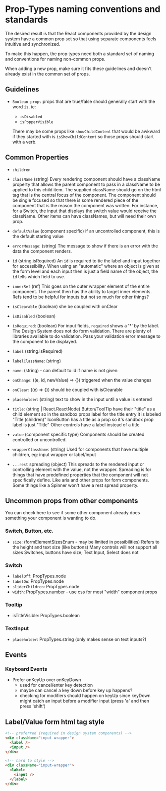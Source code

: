 # Prop-Types naming conventions and standards
The desired result is that the React components provided by the design system have a common
prop set so that using separate components feels intuitive and synchronized.

To make this happen, the prop types need both a standard set of naming and conventions for naming non-common props.

When adding a new prop, make sure it fits these guidelines and doesn't already exist in the common set of props.

## Guidelines
* `Boolean props`
props that are true/false should generally start with the word `is`. ie:
  - `isDisabled`
  - `isPopperVisible`

  There may be some props like `showChildContent` that would be awkward if they started with is `isShowChildContent` so those props should start with a verb.

## Common Properties
* `children`

* `className` (string)
Every rendering component should have a className property that allows the parent component to pass in a className to be applied to this child item. The supplied className should go on the html tag that is the central focus of the component. The component should be single focused so that there is some rendered piece of the component that is the reason the component was written. For instance, for a Switch, the input that displays the switch value would receive the className. Other items can have classNames, but will need their own prop.

* `defaultValue` (component specific)
if an uncontrolled component, this is the default starting value

* `errorMessage`: (string)
The message to show if there is an error with the data the component renders.

* `id` (string.isRequired)
An `id` is required to tie the label and input together for accessibility. When using an "automatic" where an object is given at the form level and each input then is just a field name of the object, the `id` tells which field to use.

* `innerRef` (ref)
This goes on the outer wrapper element of the entire component. The parent then has the ability to target inner elements.
Refs tend to be helpful for inputs but not so much for other things?

* `isClearable` (boolean)
she be coupled with onClear

* `isDisabled` (boolean)

* `isRequired`: (boolean)
For input fields, `required` shows a '*' by the label. The Design System does not do form validation. There are plenty of libraries available to do validation. Pass your validation error message to the component to be displayed.

* `label` (string.isRequired)

* `labelClassName`: (string)

* `name`: (string) - can default to id if name is not given

* `onChange`: ((e, id, newValue) => {})
triggered when the value changes

* `onClear`: ((e) => {})
should be coupled with isClearable

* `placeholder`: (string)
text to show in the input until a value is entered

* `title`: (string | React.ReactNode)
Button/ToolTip have their "title" as a child element so in the sandbox props label for the title entry it is labeled "Title (children)"
IconButton has a title as a prop so it's sandbox prop label is just "Title"
Other controls have a label instead of a title

* `value` (component specific type)
Components should be created controlled or uncontrolled.

* `wrapperClassName`: (string)
Used for components that have multiple children, eg: input wrapper or label/input

* `...rest` spreading (object)
This spreads to the rendered input or controlling element with the value, not the wrapper.
Spreading is for things that have predefined properties that the component will not specifically define. Like aria and other props for form components. Some things
like a Spinner won't have a rest spread property.

## Uncommon props from other components
You can check here to see if some other component already does something your component is wanting to do.

### Switch, Button, etc.
* `size`: (formElementSizesEnum - may be limited in possibilities)
Refers to the height and text size (like buttons)
Many controls will not support all sizes
Switches, buttons have size; Text Input, Select does not

### Switch
* `labelOff`: PropTypes.node
* `labelOn`: PropTypes.node
* `sliderChildren`: PropTypes.node
* `width`: PropTypes.number - use css for most "width" component props
### Tooltip
* isTitleVisible: PropTypes.boolean

### TextInput
* `placeholder`: PropTypes.string (only makes sense on text inputs?)

## Events
### Keyboard Events
* Prefer onKeyUp over onKeyDown
  * used for cancel/enter key detection
  * maybe can cancel a key down before key up happens?
  * checking for modifiers should happen on keyUp since keyDown might catch an input before a modifier input (press 'a' and then press 'shift')

## Label/Value form html tag style
```html
<!-- preferred (required in design system components) -->
<div className="input-wrapper">
  <label />
  <input />
</div>

<!-- hard to style -->
<div className="input-wrapper">
  <label>
    <input />
  </label>
</div>
```
